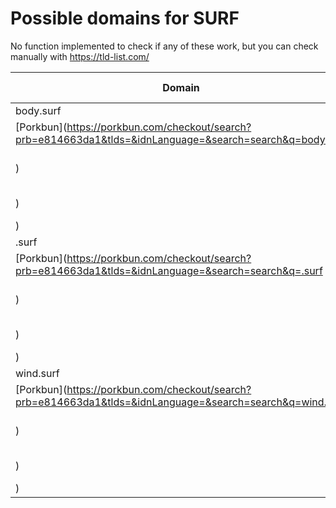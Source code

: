 # Possible domains for SURF

No function implemented to check if any of these work, but you can check manually with https://tld-list.com/

| Domain | Porkbun | NameCheap | Google Domains |
|---|---|---|---|
| body.surf | [Porkbun](https://porkbun.com/checkout/search?prb=e814663da1&tlds=&idnLanguage=&search=search&q=body.surf) | [Namecheap](https://www.namecheap.com/domains/registration/results/?domain=body.surf) | [Google](https://domains.google.com/registrar/search?searchTerm=body.surf) |
| .surf | [Porkbun](https://porkbun.com/checkout/search?prb=e814663da1&tlds=&idnLanguage=&search=search&q=.surf) | [Namecheap](https://www.namecheap.com/domains/registration/results/?domain=.surf) | [Google](https://domains.google.com/registrar/search?searchTerm=.surf) |
| wind.surf | [Porkbun](https://porkbun.com/checkout/search?prb=e814663da1&tlds=&idnLanguage=&search=search&q=wind.surf) | [Namecheap](https://www.namecheap.com/domains/registration/results/?domain=wind.surf) | [Google](https://domains.google.com/registrar/search?searchTerm=wind.surf) |
